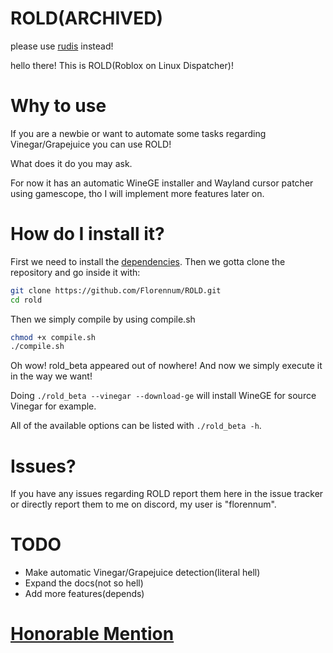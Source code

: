 # ROLD(ARCHIVED)
please use [rudis](https://github.com/Florennum/rudis) instead! 

hello there!
This is ROLD(Roblox on Linux Dispatcher)!
# Why to use
If you are a newbie or want to automate some tasks regarding Vinegar/Grapejuice you can use ROLD!

What does it do you may ask.

For now it has an automatic WineGE installer and Wayland cursor patcher using gamescope, tho I will implement more features later on.
# How do I install it?
First we need to install the [dependencies](https://github.com/Florennum/rold/blob/main/DEPENDANCIES.md).
Then we gotta clone the repository and go inside it with:
```sh
git clone https://github.com/Florennum/ROLD.git
cd rold
```
Then we simply compile by using compile.sh
```sh
chmod +x compile.sh
./compile.sh
```
Oh wow! rold_beta appeared out of nowhere! And now we simply execute it in the way we want!

Doing `./rold_beta --vinegar --download-ge` will install WineGE for source Vinegar for example.

All of the available options can be listed with `./rold_beta -h`.

# Issues?
If you have any issues regarding ROLD report them here in the issue tracker or directly report them to me on discord, my user is "florennum".

# TODO
- Make automatic Vinegar/Grapejuice detection(literal hell)
- Expand the docs(not so hell)
- Add more features(depends)

# [Honorable Mention](https://github.com/Florennum/ROLD/blob/main/HALLOFFAME.md)
